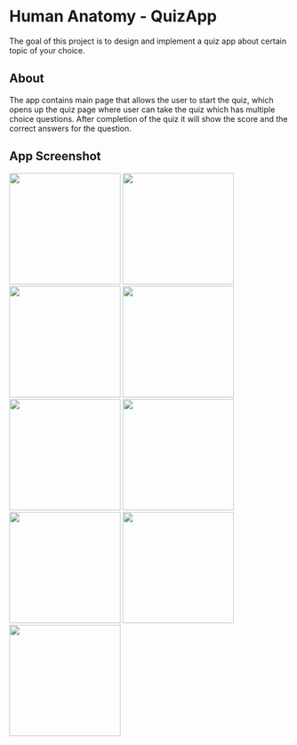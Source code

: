 # Human Anatomy - QuizApp
The goal of this project is to design and implement a quiz app about certain topic of your choice.

## About
The app contains main page that allows the user to start the quiz, which opens up the quiz page where user can take the quiz 
which has multiple choice questions. After completion of the quiz it will show the score and the correct answers
for the question.

## App Screenshot
<img src="https://user-images.githubusercontent.com/38148871/44426602-148b1180-a55d-11e8-9635-b42386ce2e55.png" width="200">  <img src="https://user-images.githubusercontent.com/38148871/44427158-b65f2e00-a55e-11e8-9919-1c78a67b0e62.png" width="200"> 
<img src="https://user-images.githubusercontent.com/38148871/44427184-cd9e1b80-a55e-11e8-8068-d46ab10f9349.png" width="200">
<img src="https://user-images.githubusercontent.com/38148871/44427202-dc84ce00-a55e-11e8-8467-10e7f27c6e94.png" width="200">
<img src="https://user-images.githubusercontent.com/38148871/44427215-ead2ea00-a55e-11e8-8551-742742c2e9a1.png" width="200">
<img src="https://user-images.githubusercontent.com/38148871/44427236-fc1bf680-a55e-11e8-94c0-64b814a6c51c.png" width="200">
<img src="https://user-images.githubusercontent.com/38148871/44427257-0b02a900-a55f-11e8-9f62-2fd78c12bb0a.png" height="200">
<img src="https://user-images.githubusercontent.com/38148871/44427277-17870180-a55f-11e8-86a5-9a60d77b3375.png" height="200">
<img src="https://user-images.githubusercontent.com/38148871/44427299-2a013b00-a55f-11e8-95b5-4e7ea7cef5df.png" height="200">






